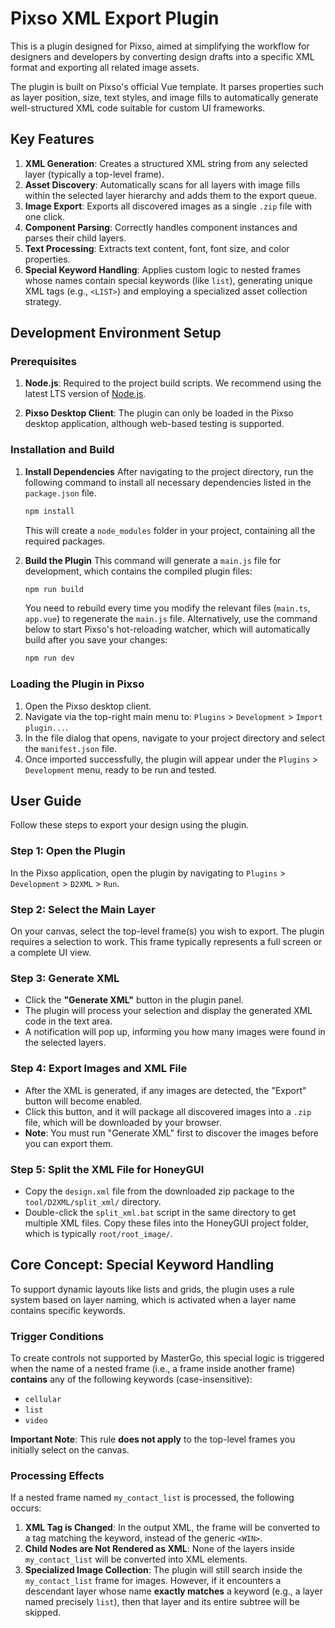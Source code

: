 # Pixso XML Export Plugin

This is a plugin designed for Pixso, aimed at simplifying the workflow for designers and developers by converting design drafts into a specific XML format and exporting all related image assets.

The plugin is built on Pixso's official Vue template. It parses properties such as layer position, size, text styles, and image fills to automatically generate well-structured XML code suitable for custom UI frameworks.

## Key Features

1.  **XML Generation**: Creates a structured XML string from any selected layer (typically a top-level frame).
2.  **Asset Discovery**: Automatically scans for all layers with image fills within the selected layer hierarchy and adds them to the export queue.
3.  **Image Export**: Exports all discovered images as a single `.zip` file with one click.
4.  **Component Parsing**: Correctly handles component instances and parses their child layers.
5.  **Text Processing**: Extracts text content, font, font size, and color properties.
6.  **Special Keyword Handling**: Applies custom logic to nested frames whose names contain special keywords (like `list`), generating unique XML tags (e.g., `<LIST>`) and employing a specialized asset collection strategy.

## Development Environment Setup

### Prerequisites

1.  **Node.js**: Required to the project build scripts. We recommend using the latest LTS version of [Node.js](https://nodejs.org/en).

2.  **Pixso Desktop Client**: The plugin can only be loaded in the Pixso desktop application, although web-based testing is supported.

### Installation and Build

1.  **Install Dependencies**
    After navigating to the project directory, run the following command to install all necessary dependencies listed in the `package.json` file.
    ```bash
    npm install
    ```
    This will create a `node_modules` folder in your project, containing all the required packages.

2.  **Build the Plugin**
    This command will generate a `main.js` file for development, which contains the compiled plugin files:
    ```bash
    npm run build
    ```
    You need to rebuild every time you modify the relevant files (`main.ts`, `app.vue`) to regenerate the `main.js` file.
    Alternatively, use the command below to start Pixso's hot-reloading watcher, which will automatically build after you save your changes:
    ```bash
    npm run dev
    ```

### Loading the Plugin in Pixso

1.  Open the Pixso desktop client.
2.  Navigate via the top-right main menu to: `Plugins` > `Development` > `Import plugin...`.
3.  In the file dialog that opens, navigate to your project directory and select the `manifest.json` file.
4.  Once imported successfully, the plugin will appear under the `Plugins` > `Development` menu, ready to be run and tested.

## User Guide

Follow these steps to export your design using the plugin.

### Step 1: Open the Plugin

In the Pixso application, open the plugin by navigating to `Plugins` > `Development` > `D2XML` > `Run`.

### Step 2: Select the Main Layer

On your canvas, select the top-level frame(s) you wish to export. The plugin requires a selection to work. This frame typically represents a full screen or a complete UI view.

### Step 3: Generate XML

-   Click the **"Generate XML"** button in the plugin panel.
-   The plugin will process your selection and display the generated XML code in the text area.
-   A notification will pop up, informing you how many images were found in the selected layers.

### Step 4: Export Images and XML File

-   After the XML is generated, if any images are detected, the "Export" button will become enabled.
-   Click this button, and it will package all discovered images into a `.zip` file, which will be downloaded by your browser.
-   **Note**: You must run "Generate XML" first to discover the images before you can export them.

### Step 5: Split the XML File for HoneyGUI

-   Copy the `design.xml` file from the downloaded zip package to the `tool/D2XML/split_xml/` directory.
-   Double-click the `split_xml.bat` script in the same directory to get multiple XML files. Copy these files into the HoneyGUI project folder, which is typically `root/root_image/`.

## Core Concept: Special Keyword Handling

To support dynamic layouts like lists and grids, the plugin uses a rule system based on layer naming, which is activated when a layer name contains specific keywords.

### Trigger Conditions

To create controls not supported by MasterGo, this special logic is triggered when the name of a nested frame (i.e., a frame inside another frame) **contains** any of the following keywords (case-insensitive):
-   `cellular`
-   `list`
-   `video`

**Important Note**: This rule **does not apply** to the top-level frames you initially select on the canvas.

### Processing Effects

If a nested frame named `my_contact_list` is processed, the following occurs:

1.  **XML Tag is Changed**: In the output XML, the frame will be converted to a tag matching the keyword, instead of the generic `<WIN>`.
2.  **Child Nodes are Not Rendered as XML**: None of the layers inside `my_contact_list` will be converted into XML elements.
3.  **Specialized Image Collection**: The plugin will still search inside the `my_contact_list` frame for images. However, if it encounters a descendant layer whose name **exactly matches** a keyword (e.g., a layer named precisely `list`), then that layer and its entire subtree will be skipped.
